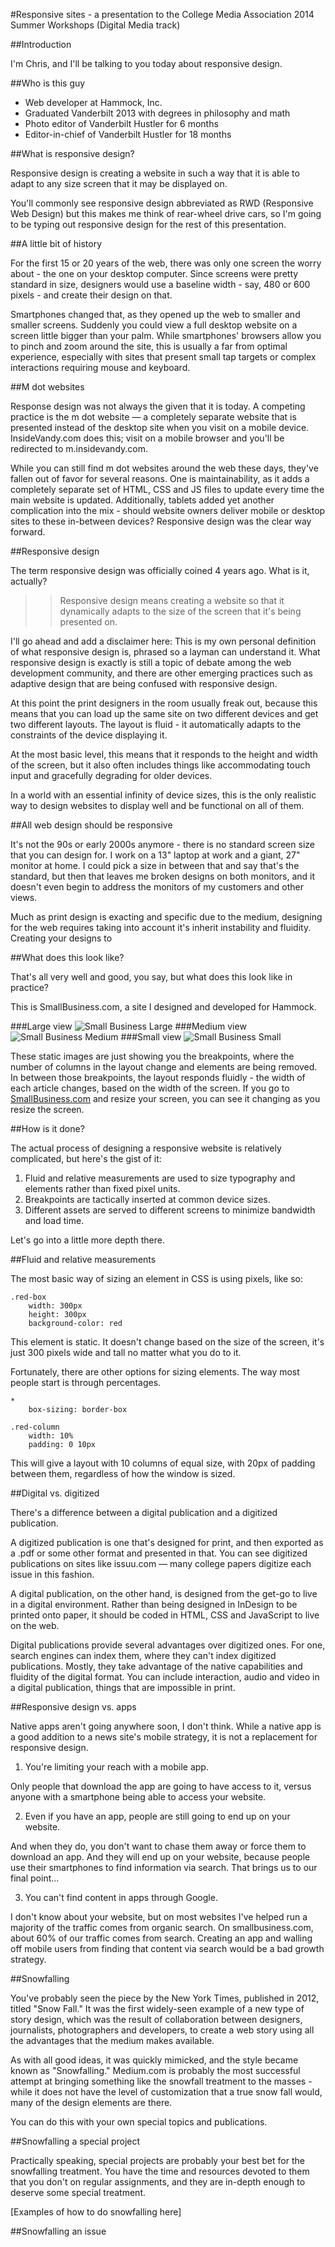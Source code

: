 #Responsive sites - a presentation to the College Media Association 2014 Summer Workshops (Digital Media track)


##Introduction

I'm Chris, and I'll be talking to you today about responsive design. 

##Who is this guy 

 * Web developer at Hammock, Inc. 
 * Graduated Vanderbilt 2013 with degrees in philosophy and math 
 * Photo editor of Vanderbilt Hustler for 6 months
 * Editor-in-chief of Vanderbilt Hustler for 18 months

##What is responsive design? 

Responsive design is creating a website in such a way that it is able to adapt to any size screen that it may be displayed on. 

You'll commonly see responsive design abbreviated as RWD (Responsive Web Design) but this makes me think of rear-wheel drive cars, so I'm going to be typing out responsive design for the rest of this presentation. 

##A little bit of history 

For the first 15 or 20 years of the web, there was only one screen the worry about - the one on your desktop computer. Since screens were pretty standard in size, designers would use a baseline width - say, 480 or 600 pixels - and create their design on that. 

Smartphones changed that, as they opened up the web to smaller and smaller screens. Suddenly you could view a full desktop website on a screen little bigger than your palm. While smartphones' browsers allow you to pinch and zoom around the site, this is usually a far from optimal experience, especially with sites that present small tap targets or complex interactions requiring mouse and keyboard. 

##M dot websites

Response design was not always the given that it is today. A competing practice is the m dot website — a completely separate website that is presented instead of the desktop site when you visit on a mobile device. InsideVandy.com does this; visit on a mobile browser and you'll be redirected to m.insidevandy.com. 

While you can still find m dot websites around the web these days, they've fallen out of favor for several reasons. One is maintainability, as it adds a completely separate set of HTML, CSS and JS files to update every time the main website is updated. Additionally, tablets added yet another complication into the mix - should website owners deliver mobile or desktop sites to these in-between devices? Responsive design was the clear way forward. 

##Responsive design 

The term responsive design was officially coined 4 years ago. What is it, actually?

>> Responsive design means creating a website so that it dynamically adapts to the size of the screen that it's being presented on.

I'll go ahead and add a disclaimer here: This is my own personal definition of what responsive design is, phrased so a layman can understand it. What responsive design is exactly is still a topic of debate among the web development community, and there are other emerging practices such as adaptive design that are being confused with responsive design.

At this point the print designers in the room usually freak out, because this means that you can load up the same site on two different devices and get two different layouts. The layout is fluid - it automatically adapts to the constraints of the device displaying it. 

At the most basic level, this means that it responds to the height and width of the screen, but it also often includes things like accommodating touch input and gracefully degrading for older devices. 

In a world with an essential infinity of device sizes, this is the only realistic way to design websites to display well and be functional on all of them. 

##All web design should be responsive

It's not the 90s or early 2000s anymore - there is no standard screen size that you can design for. I work on a 13" laptop at work and a giant, 27" monitor at home. I could pick a size in between that and say that's the standard, but then that leaves me broken designs on both monitors, and it doesn't even begin to address the monitors of my customers and other views. 

Much as print design is exacting and specific due to the medium, designing for the web requires taking into account it's inherit instability and fluidity. Creating your designs to 

##What does this look like? 

That's all very well and good, you say, but what does this look like in practice?

This is SmallBusiness.com, a site I designed and developed for Hammock. 

###Large view
![Small Business Large](/resources/examples/smb-large.png)
###Medium view
![Small Business Medium](/resources/examples/smb-medium.png)
###Small view
![Small Business Small](/resources/examples/smb-small.png)

These static images are just showing you the breakpoints, where the number of columns in the layout change and elements are being removed. In between those breakpoints, the layout responds fluidly - the width of each article changes, based on the width of the screen. If you go to [SmallBusiness.com](http://smallbusiness.com) and resize your screen, you can see it changing as you resize the screen. 

##How is it done? 

The actual process of designing a responsive website is relatively complicated, but here's the gist of it: 

 1. Fluid and relative measurements are used to size typography and elements rather than fixed pixel units. 
 2. Breakpoints are tactically inserted at common device sizes.
 3. Different assets are served to different screens to minimize bandwidth and load time. 

Let's go into a little more depth there. 

##Fluid and relative measurements

The most basic way of sizing an element in CSS is using pixels, like so: 

	.red-box
		width: 300px 
		height: 300px
		background-color: red

This element is static. It doesn't change based on the size of the screen, it's just 300 pixels wide and tall no matter what you do to it. 

Fortunately, there are other options for sizing elements. The way most people start is through percentages. 

	* 
		box-sizing: border-box

	.red-column
		width: 10%
		padding: 0 10px 

This will give a layout with 10 columns of equal size, with 20px of padding between them, regardless of how the window is sized.

##Digital vs. digitized

There's a difference between a digital publication and a digitized publication.

A digitized publication is one that's designed for print, and then exported as a .pdf or some other format and presented in that. You can see digitized publications on sites like issuu.com — many college papers digitize each issue in this fashion. 

A digital publication, on the other hand, is designed from the get-go to live in a digital environment. Rather than being designed in InDesign to be printed onto paper, it should be coded in HTML, CSS and JavaScript to live on the web. 

Digital publications provide several advantages over digitized ones. For one, search engines can index them, where they can't index digitized publications. Mostly, they take advantage of the native capabilities and fluidity of the digital format. You can include interaction, audio and video in a digital publication, things that are impossible in print. 


##Responsive design vs. apps

Native apps aren't going anywhere soon, I don't think. While a native app is a good addition to a news site's mobile strategy, it is not a replacement for responsive design. 

1. You're limiting your reach with a mobile app. 

Only people that download the app are going to have access to it, versus anyone with a smartphone being able to access your website. 

2. Even if you have an app, people are still going to end up on your website. 

And when they do, you don't want to chase them away or force them to download an app. And they will end up on your website, because people use their smartphones to find information via search. That brings us to our final point...

3. You can't find content in apps through Google. 

I don't know about your website, but on most websites I've helped run a majority of the traffic comes from organic search. On smallbusiness.com, about 60% of our traffic comes from search. Creating an app and walling off mobile users from finding that content via search would be a bad growth strategy. 

##Snowfalling

You've probably seen the piece by the New York Times, published in 2012, titled "Snow Fall." It was the first widely-seen example of a new type of story design, which was the result of collaboration between designers, journalists, photographers and developers, to create a web story using all the advantages that the medium makes available. 

As with all good ideas, it was quickly mimicked, and the style became known as "Snowfalling." Medium.com is probably the most successful attempt at bringing something like the snowfall treatment to the masses - while it does not have the level of customization that a true snow fall would, many of the design elements are there. 

You can do this with your own special topics and publications. 

##Snowfalling a special project

Practically speaking, special projects are probably your best bet for the snowfalling treatment. You have the time and resources devoted to them that you don't on regular assignments, and they are in-depth enough to deserve some special treatment. 

[Examples of how to do snowfalling here]

##Snowfalling an issue
